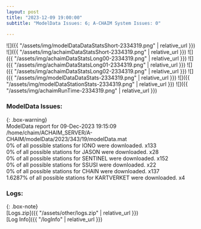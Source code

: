 ```yaml
---
layout: post
title: "2023-12-09 19:00:00"
subtitle: "ModelData Issues: 6; A-CHAIM System Issues: 0"

---
```


![]({{ "/assets/img/modelDataDataStatsShort-2334319.png" | relative_url }})
![]({{ "/assets/img/achaimDataStatsShort-2334319.png" | relative_url }})
![]({{ "/assets/img/achaimDataStatsLong00-2334319.png" | relative_url }})
![]({{ "/assets/img/achaimDataStatsLong01-2334319.png" | relative_url }})
![]({{ "/assets/img/achaimDataStatsLong02-2334319.png" | relative_url }})
![]({{ "/assets/img/modelDataDataStats-2334319.png" | relative_url }})
![]({{ "/assets/img/modelDataStationStats-2334319.png" | relative_url }})
![]({{ "/assets/img/achaimRunTime-2334319.png" | relative_url }})


### ModelData Issues:  
  
{: .box-warning}  
 ModelData report for 09-Dec-2023 19:15:09   
 /home/chaim/ACHAIM_SERVER/A-CHAIM/modelData/2023/343/19/modelData.mat   
 0% of all possible stations for IONO were downloaded. x133   
 0% of all possible stations for JASON were downloaded. x28   
 0% of all possible stations for SENTINEL were downloaded. x152   
 0% of all possible stations for SSUSI were downloaded. x22   
 0% of all possible stations for CHAIN were downloaded. x137   
 1.6287% of all possible stations for KARTVERKET were downloaded. x4   
  


### Logs:  
  
{: .box-note}  
[Logs.zip]({{ "/assets/other/logs.zip" | relative_url }})  
[Log Info]({{ "/logInfo" | relative_url }})  
